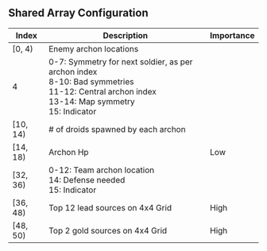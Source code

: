 ## Shared Array Configuration

| Index    | Description                                                                                                                                            | Importance |
|----------|--------------------------------------------------------------------------------------------------------------------------------------------------------|------------|
| [0, 4)   | Enemy archon locations                                                                                                                                 |            |
| 4        | 0-7: Symmetry for next soldier, as per archon index<br> 8-10: Bad symmetries<br> 11-12: Central archon index<br> 13-14: Map symmetry<br> 15: Indicator |            |
| [10, 14) | # of droids spawned by each archon                                                                                                                     |            |
| [14, 18) | Archon Hp                                                                                                                                              | Low        |
| [32, 36) | 0-12: Team archon location<br> 14: Defense needed<br> 15: Indicator                                                                                    |            |
| [36, 48) | Top 12 lead sources on 4x4 Grid                                                                                                                        | High       |
| [48, 50) | Top 2 gold sources on 4x4 Grid                                                                                                                         | High       |

